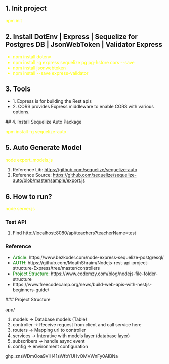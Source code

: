 ## 1. Init project

<span style="color: yellow">npm init</span>

## 2. Install DotEnv | Express | Sequelize for Postgres DB | JsonWebToken | Validator Express

<ul>
    <li style="color: yellow">npm install dotenv</li>
    <li style="color: yellow">npm install -g express sequelize pg pg-hstore cors --save</li>
    <li style="color: yellow">npm install jsonwebtoken</li>
    <li style="color: yellow">npm install --save express-validator</li>
</ul>

## 3. Tools
<ul>
    <li>1. Express is for building the Rest apis</li>
    <li>2. CORS provides Express middleware to enable CORS with various options.</li>
</ul>
## 4. Install Sequelize Auto Package

<span style="color: yellow">npm install -g sequelize-auto</span>

## 5. Auto Generate Model

<span style="color: yellow">node export_models.js</span>

1. Reference Lib: https://github.com/sequelize/sequelize-auto
2. Reference Source: https://github.com/sequelize/sequelize-auto/blob/master/sample/export.js

## 6. How to run?

<span style="color: yellow">node server.js</span>

### Test API

1. Find http://localhost:8080/api/teachers?teacherName=test

### Reference

<ul>
    <li><span style="color: green">Article: </span> https://www.bezkoder.com/node-express-sequelize-postgresql/ </li>
    <li><span style="color: green">AUTH: </span>https://github.com/MoathShraim/Nodejs-rest-api-project-structure-Express/tree/master/controllers</li>
    <li><span style="color: green">Project Structure: </span>https://www.codemzy.com/blog/nodejs-file-folder-structure</li>
    <li>https://www.freecodecamp.org/news/build-web-apis-with-nestjs-beginners-guide/</li>
</ul>
### Project Structure

app/

1. models -> Database models (Table)
1. controller -> Receive request from client and call service here
1. routers -> Mapping url to controller
1. services -> Interative with models layer (database layer)
1. subscribers -> handle async event
1. config -> environment configuration


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